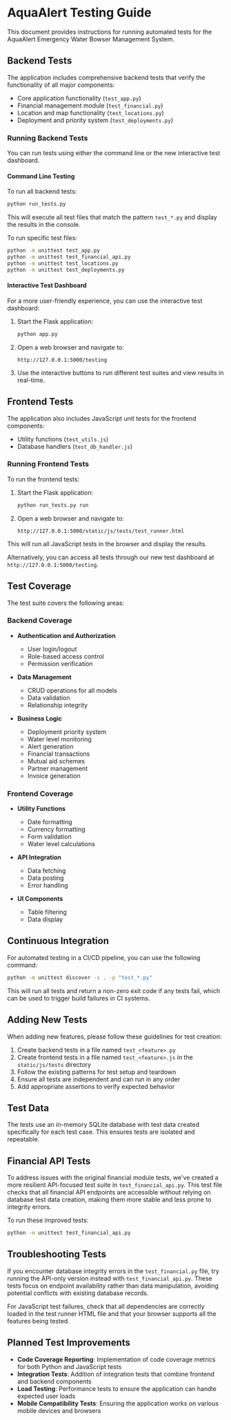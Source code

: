 # AquaAlert Testing Guide

This document provides instructions for running automated tests for the AquaAlert Emergency Water Bowser Management System.

## Backend Tests

The application includes comprehensive backend tests that verify the functionality of all major components:

- Core application functionality (`test_app.py`)
- Financial management module (`test_financial.py`)
- Location and map functionality (`test_locations.py`)
- Deployment and priority system (`test_deployments.py`)

### Running Backend Tests

You can run tests using either the command line or the new interactive test dashboard.

#### Command Line Testing

To run all backend tests:

```bash
python run_tests.py
```

This will execute all test files that match the pattern `test_*.py` and display the results in the console.

To run specific test files:

```bash
python -m unittest test_app.py
python -m unittest test_financial_api.py
python -m unittest test_locations.py
python -m unittest test_deployments.py
```

#### Interactive Test Dashboard

For a more user-friendly experience, you can use the interactive test dashboard:

1. Start the Flask application:
   ```bash
   python app.py
   ```

2. Open a web browser and navigate to:
   ```
   http://127.0.0.1:5000/testing
   ```

3. Use the interactive buttons to run different test suites and view results in real-time.

## Frontend Tests

The application also includes JavaScript unit tests for the frontend components:

- Utility functions (`test_utils.js`)
- Database handlers (`test_db_handler.js`)

### Running Frontend Tests

To run the frontend tests:

1. Start the Flask application:
   ```bash
   python run_tests.py run
   ```

2. Open a web browser and navigate to:
   ```
   http://127.0.0.1:5000/static/js/tests/test_runner.html
   ```

This will run all JavaScript tests in the browser and display the results.

Alternatively, you can access all tests through our new test dashboard at `http://127.0.0.1:5000/testing`.

## Test Coverage

The test suite covers the following areas:

### Backend Coverage

- **Authentication and Authorization**
  - User login/logout
  - Role-based access control
  - Permission verification

- **Data Management**
  - CRUD operations for all models
  - Data validation
  - Relationship integrity

- **Business Logic**
  - Deployment priority system
  - Water level monitoring
  - Alert generation
  - Financial transactions
  - Mutual aid schemes
  - Partner management
  - Invoice generation

### Frontend Coverage

- **Utility Functions**
  - Date formatting
  - Currency formatting
  - Form validation
  - Water level calculations

- **API Integration**
  - Data fetching
  - Data posting
  - Error handling

- **UI Components**
  - Table filtering
  - Data display

## Continuous Integration

For automated testing in a CI/CD pipeline, you can use the following command:

```bash
python -m unittest discover -s . -p "test_*.py"
```

This will run all tests and return a non-zero exit code if any tests fail, which can be used to trigger build failures in CI systems.

## Adding New Tests

When adding new features, please follow these guidelines for test creation:

1. Create backend tests in a file named `test_<feature>.py`
2. Create frontend tests in a file named `test_<feature>.js` in the `static/js/tests` directory
3. Follow the existing patterns for test setup and teardown
4. Ensure all tests are independent and can run in any order
5. Add appropriate assertions to verify expected behavior

## Test Data

The tests use an in-memory SQLite database with test data created specifically for each test case. This ensures tests are isolated and repeatable.

## Financial API Tests

To address issues with the original financial module tests, we've created a more resilient API-focused test suite in `test_financial_api.py`. This test file checks that all financial API endpoints are accessible without relying on database test data creation, making them more stable and less prone to integrity errors.

To run these improved tests:

```bash
python -m unittest test_financial_api.py
```

## Troubleshooting Tests

If you encounter database integrity errors in the `test_financial.py` file, try running the API-only version instead with `test_financial_api.py`. These tests focus on endpoint availability rather than data manipulation, avoiding potential conflicts with existing database records.

For JavaScript test failures, check that all dependencies are correctly loaded in the test runner HTML file and that your browser supports all the features being tested.

## Planned Test Improvements

- **Code Coverage Reporting**: Implementation of code coverage metrics for both Python and JavaScript tests
- **Integration Tests**: Addition of integration tests that combine frontend and backend components
- **Load Testing**: Performance tests to ensure the application can handle expected user loads
- **Mobile Compatibility Tests**: Ensuring the application works on various mobile devices and browsers
